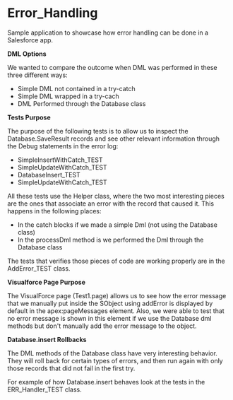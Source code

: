 Error_Handling
==============

Sample application to showcase how error handling can be done in a Salesforce app.

**DML Options**

We wanted to compare the outcome when DML was performed in these three different ways:

- Simple DML not contained in a try-catch
- Simple DML wrapped in a try-cach
- DML Performed through the Database class

**Tests Purpose**

The purpose of the following tests is to allow us to inspect the Database.SaveResult records and see other relevant information through the Debug statements in the error log:

- SimpleInsertWithCatch_TEST
- SimpleUpdateWithCatch_TEST
- DatabaseInsert_TEST
- SimpleUpdateWithCatch_TEST

All these tests use the Helper class, where the two most interesting pieces are the ones that associate an error with the record that caused it. This happens in the following places:

- In the catch blocks if we made a simple Dml (not using the Database class)
- In the processDml method is we performed the Dml through the Database class

The tests that verifies those pieces of code are working properly are in the AddError_TEST class.

**Visualforce Page Purpose**

The VisualForce page (Test1.page) allows us to see how the error message that we manually put inside the SObject using addError is displayed by default in the apex:pageMessages element. Also, we were able to test that no error message is shown in this element if we use the Database dml methods but don't manually add the error message to the object.

**Database.insert Rollbacks**

The DML methods of the Database class have very interesting behavior. They will roll back for certain types of errors, and then run again with only those records that did not fail in the first try.

For example of how Database.insert behaves look at the tests in the ERR_Handler_TEST class.